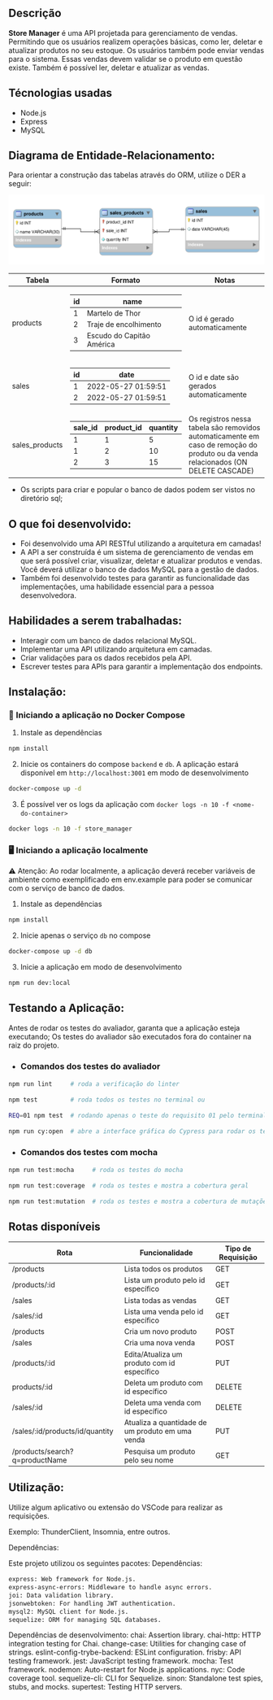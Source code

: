 ## Descrição

<strong>Store Manager</strong> é uma API projetada para gerenciamento de vendas. Permitindo que os usuários realizem operações básicas, como ler, deletar e atualizar produtos no seu estoque. Os usuários também pode enviar vendas para o sistema. Essas vendas devem validar se o produto em questão existe. Também é possível ler, deletar e atualizar as vendas.

## Técnologias usadas

- Node.js
- Express
- MySQL

## Diagrama de Entidade-Relacionamento:

Para orientar a construção das tabelas através do ORM, utilize o DER a seguir:

 ![Diagrama de Entidade do Blogs-API](./store_manager_database.png)
 
 <table>
  <thead>
   <tr>
    <th>Tabela</th>
    <th>Formato</th>
    <th>Notas</th>
   </tr>
  </thead>
  <tbody>
   <tr>
    <td>products</td>
    <td>
     <table>
      <thead>
       <tr>
        <th>id</th>
        <th>name</th>
       </tr>
      </thead>
      <tbody>
       <tr>
        <td>1</td>
        <td>Martelo de Thor</td>
       </tr>
       <tr>
        <td>2</td>
        <td>Traje de encolhimento</td>
       </tr>
       <tr>
        <td>3</td>
        <td>Escudo do Capitão América</td>
       </tr>
      </tbody>
     </table>
    </td>
    <td>O id é gerado automaticamente</td>
   </tr>
   <tr>
    <td>sales</td>
    <td>
     <table>
      <thead>
       <tr>
        <th>id</th>
        <th>date</th>
       </tr>
      </thead>
      <tbody>
       <tr>
        <td>1</td>
        <td>2022-05-27 01:59:51</td>
       </tr>
       <tr>
        <td>2</td>
        <td>2022-05-27 01:59:51</td>
       </tr>       
      </tbody>
     </table>
    </td>
    <td>O id e date são gerados automaticamente</td>
   </tr>
   <tr>
    <td>sales_products</td>
    <td>
     <table>
      <thead>
       <tr>
        <th>sale_id</th>
        <th>product_id</th>
        <th>quantity</th>
       </tr>
      </thead>
      <tbody>
       <tr>
        <td>1</td>
        <td>1</td>
        <td>5</td>
       </tr>
       <tr>
        <td>1</td>
        <td>2</td>
        <td>10</td>
       </tr>
       <tr>
        <td>2</td>
        <td>3</td>
        <td>15</td>
       </tr>
      </tbody>
     </table>
    </td>
    <td>Os registros nessa tabela são removidos automaticamente em caso de remoção do produto ou da venda relacionados (ON DELETE CASCADE)</td>
   </tr>
  </tbody>
 </table>

 - Os scripts para criar e popular o banco de dados podem ser vistos no diretório sql;

## O que foi desenvolvido:

- Foi desenvolvido uma API RESTful utilizando a arquitetura em camadas!
- A API a ser construída é um sistema de gerenciamento de vendas em que será possível criar, visualizar, deletar e atualizar produtos e vendas. Você deverá utilizar o banco de dados MySQL para a gestão de dados.
- Também foi desenvolvido testes para garantir as funcionalidade das implementações, uma habilidade essencial para a pessoa desenvolvedora.

## Habilidades a serem trabalhadas:

- Interagir com um banco de dados relacional MySQL.
- Implementar uma API utilizando arquitetura em camadas.
- Criar validações para os dados recebidos pela API.
- Escrever testes para APIs para garantir a implementação dos endpoints.

## Instalação:

### 🐳 Iniciando a aplicação no Docker Compose

1. Instale as dependências
```bash
npm install
```

2. Inicie os containers do compose `backend` e `db`.
A aplicação estará disponível em `http://localhost:3001` em modo de desenvolvimento
```bash
docker-compose up -d
```

3. É possível ver os logs da aplicação com `docker logs -n 10 -f <nome-do-container>`
```bash
docker logs -n 10 -f store_manager
```

### 🖥️ Iniciando a aplicação localmente

⚠️ Atenção: Ao rodar localmente, a aplicação deverá receber variáveis de ambiente como exemplificado em env.example para poder se comunicar com o serviço de banco de dados.

1. Instale as dependências
```bash
npm install
```

2. Inicie apenas o serviço `db` no compose
```bash
docker-compose up -d db
```

3. Inicie a aplicação em modo de desenvolvimento
```bash
npm run dev:local
```


## Testando a Aplicação:

Antes de rodar os testes do avaliador, garanta que a aplicação esteja executando;
Os testes do avaliador são executados fora do container na raiz do projeto.

- ### Comandos dos testes do avaliador
```bash
npm run lint     # roda a verificação do linter
```
```bash
npm test         # roda todos os testes no terminal ou
```
```bash
REQ=01 npm test  # rodando apenas o teste do requisito 01 pelo terminal ou
```
```bash
npm run cy:open  # abre a interface gráfica do Cypress para rodar os testes
```
- ### Comandos dos testes com mocha

```bash
npm run test:mocha     # roda os testes do mocha
```
```bash
npm run test:coverage  # roda os testes e mostra a cobertura geral
```
```bash
npm run test:mutation  # roda os testes e mostra a cobertura de mutações
```

## Rotas disponíveis

<table>
 <thead>
  <tr>
   <th>Rota</th>
   <th>Funcionalidade</th>
   <th>Tipo de Requisição</th>
  </tr>
 </thead>
 <tbody>
  <tr>
   <td>/products</td>
   <td>Lista todos os produtos</td>
   <td>GET</td>
  </tr>
  <tr>
  <td>/products/:id</td>
   <td>Lista um produto pelo id específico</td>
   <td>GET</td>
  </tr>
  <tr>
   <td>/sales</td>
   <td>Lista todas as vendas</td>
   <td>GET</td>
  </tr>
  <tr>
   <td>/sales/:id</td>
   <td>Lista uma venda pelo id específico</td>
   <td>GET</td>
  </tr>  
  <tr>
   <td>/products</td>
   <td>Cria um novo produto</td>
   <td>POST</td>
  </tr>  
  <tr>
   <td>/sales</td>
   <td>Cria uma nova venda</td>
   <td>POST</td>
  </tr>  
  <tr>
   <td>/products/:id</td>
   <td>Edita/Atualiza um produto com id específico</td>
   <td>PUT</td>
  </tr>
  <tr>
   <td>products/:id</td>
   <td>Deleta um produto com id específico</td>
   <td>DELETE</td>
  </tr>
  <tr>
   <td>/sales/:id</td>
   <td>Deleta uma venda com id específico</td>
   <td>DELETE</td>
  </tr>  
  <tr>
   <td>/sales/:id/products/id/quantity</td>
   <td>Atualiza a quantidade de um produto em uma venda</td>
   <td>PUT</td>
  </tr>
  <tr>
   <td>/products/search?q=productName</td>
   <td>Pesquisa um produto pelo seu nome</td>
   <td>GET</td>
  </tr>  
 </tbody>
</table>

## Utilização:

Utilize algum aplicativo ou extensão do VSCode para realizar as requisições.

Exemplo: ThunderClient, Insomnia, entre outros.

Dependências:

Este projeto utilizou os seguintes pacotes:
Dependências:

    express: Web framework for Node.js.
    express-async-errors: Middleware to handle async errors.
    joi: Data validation library.
    jsonwebtoken: For handling JWT authentication.
    mysql2: MySQL client for Node.js.
    sequelize: ORM for managing SQL databases.

Dependências de desenvolvimento:
chai: Assertion library.
chai-http: HTTP integration testing for Chai.
change-case: Utilities for changing case of strings.
eslint-config-trybe-backend: ESLint configuration.
frisby: API testing framework.
jest: JavaScript testing framework.
mocha: Test framework.
nodemon: Auto-restart for Node.js applications.
nyc: Code coverage tool.
sequelize-cli: CLI for Sequelize.
sinon: Standalone test spies, stubs, and mocks.
supertest: Testing HTTP servers.


<!-- Olá, Tryber!
Esse é apenas um arquivo inicial para o README do seu projeto.
É essencial que você preencha esse documento por conta própria, ok?
Não deixe de usar nossas dicas de escrita de README de projetos, e deixe sua criatividade brilhar!
:warning: IMPORTANTE: você precisa deixar nítido:
- quais arquivos/pastas foram desenvolvidos por você; 
- quais arquivos/pastas foram desenvolvidos por outra pessoa estudante;
- quais arquivos/pastas foram desenvolvidos pela Trybe.
-->
